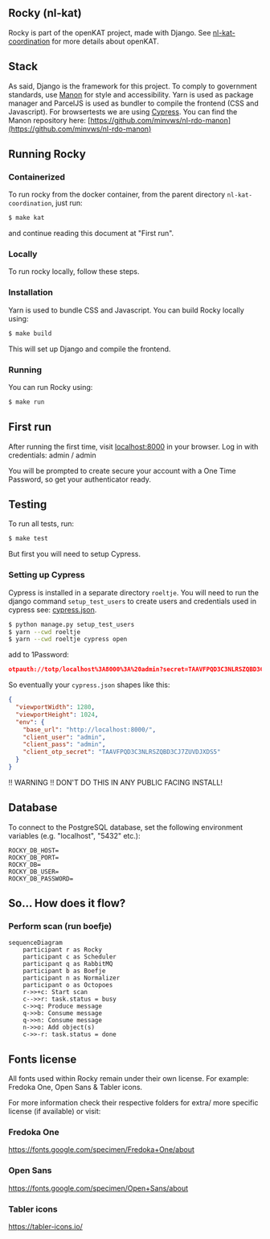 ## Rocky (nl-kat)

Rocky is part of the openKAT project, made with Django.
See [nl-kat-coordination](https://github.com/minvws/nl-kat-coordination) for more details about openKAT.

## Stack

As said, Django is the framework for this project.
To comply to government standards, use [Manon](https://github.com/minvws/nl-rdo-manon) for style and accessibility.
Yarn is used as package manager and ParcelJS is used as bundler to compile the frontend (CSS and Javascript).
For browsertests we are using [Cypress](https://www.cypress.io/).
You can find the Manon repository here: [https://github.com/minvws/nl-rdo-manon](https://github.com/minvws/nl-rdo-manon)

## Running Rocky

### Containerized

To run rocky from the docker container, from the parent directory `nl-kat-coordination`, just run:

```bash
$ make kat
```

and continue reading this document at "First run".

### Locally

To run rocky locally, follow these steps.

### Installation

Yarn is used to bundle CSS and Javascript.
You can build Rocky locally using:

```bash
$ make build
```

This will set up Django and compile the frontend.

### Running

You can run Rocky using:

```bash
$ make run
```

## First run

After running the first time, visit [localhost:8000](http://localhost:8000) in your browser.
Log in with credentials: admin / admin

You will be prompted to create secure your account with a One Time Password, so get your authenticator ready.

## Testing

To run all tests, run:

```bash
$ make test
```

But first you will need to setup Cypress.

### Setting up Cypress

Cypress is installed in a separate directory `roeltje`.
You will need to run the django command `setup_test_users` to create users and credentials used in cypress
see: [cypress.json](https://github.com/minvws/nl-kat-rocky/blob/develop/roeltje/cypress.json).

```bash
$ python manage.py setup_test_users
$ yarn --cwd roeltje
$ yarn --cwd roeltje cypress open
```

add to 1Password:

```json
otpauth://totp/localhost%3A8000%3A%20admin?secret=TAAVFPQD3C3NLRSZQBD3CJ7ZUVDJXDS5&digits=6&issuer=localhost%3A8000
```

So eventually your `cypress.json` shapes like this:

```json
{
  "viewportWidth": 1280,
  "viewportHeight": 1024,
  "env": {
    "base_url": "http://localhost:8000/",
    "client_user": "admin",
    "client_pass": "admin",
    "client_otp_secret": "TAAVFPQD3C3NLRSZQBD3CJ7ZUVDJXDS5"
  }
}
```

!! WARNING !! DON'T DO THIS IN ANY PUBLIC FACING INSTALL!

## Database

To connect to the PostgreSQL database, set the following environment variables (e.g. "localhost", "5432" etc.):

```
ROCKY_DB_HOST=
ROCKY_DB_PORT=
ROCKY_DB=
ROCKY_DB_USER=
ROCKY_DB_PASSWORD=
```

## So... How does it flow?

### Perform scan (run boefje)

```mermaid
sequenceDiagram
    participant r as Rocky
    participant c as Scheduler
    participant q as RabbitMQ
    participant b as Boefje
    participant n as Normalizer
    participant o as Octopoes
    r->>+c: Start scan
    c-->>r: task.status = busy
    c->>q: Produce message
    q->>b: Consume message
    q->>n: Consume message
    n->>o: Add object(s)
    c->>-r: task.status = done
```

## Fonts license

All fonts used within Rocky remain under their own license. For example: Fredoka One, Open Sans & Tabler icons.

For more information check their respective folders for extra/ more specific license (if available) or visit:

### Fredoka One
https://fonts.google.com/specimen/Fredoka+One/about

### Open Sans
https://fonts.google.com/specimen/Open+Sans/about

### Tabler icons
https://tabler-icons.io/
